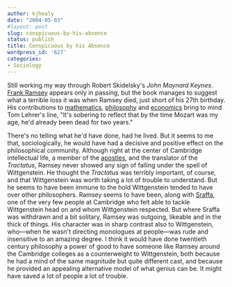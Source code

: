 ```yaml
---
author: kjhealy
date: "2004-05-03"
#layout: post
slug: conspicuous-by-his-absence
status: publish
title: Conspicuous by his Absence
wordpress_id: '627'
categories:
- Sociology
---
```


Still working my way through Robert Skidelsky's *John Maynard Keynes*. [Frank Ramsey](http://www.dar.cam.ac.uk/~dhm11/RamseyLect.html) appears only in passing, but the book manages to suggest what a terrible loss it was when Ramsey died, just short of his 27th birthday. His contributions to [mathematics](http://www-gap.dcs.st-and.ac.uk/~history/Mathematicians/Ramsey.html), [philosophy](http://www.library.pitt.edu/libraries/special/asp/ramsey.html) and [economics](http://cepa.newschool.edu/het/profiles/ramsey.htm) bring to mind Tom Lehrer's line, "It's sobering to reflect that by the time Mozart was my age, he'd already been dead for two years."

There's no telling what he'd have done, had he lived. But it seems to me that, sociologically, he would have had a decisive and positive effect on the philosophical community. Although right at the center of Cambridge intellectual life, a member of the [apostles](http://titles.cambridge.org/catalogue.asp?isbn=0521572134), and the translator of the *Tractatus*, Ramsey never showed any sign of falling under the spell of Wittgenstein. He thought the *Tractatus* was terribly important, of course, and that Wittgenstein was worth taking a lot of trouble to understand. But he seems to have been immune to the hold Wittgenstein tended to have over other philosophers. Ramsey seems to have been, along with [Sraffa](http://cepa.newschool.edu/het/profiles/sraffa.htm), one of the very few people at Cambridge who felt able to tackle Wittgenstein head on and whom Wittgenstein respected. But where Sraffa was withdrawn and a bit solitary, Ramsey was outgoing, likeable and in the thick of things. His character was in sharp contrast also to Wittgenstein, who—when he wasn't directing monologues at people—was rude and insensitive to an amazing degree. I think it would have done twentieth century philosophy a power of good to have someone like Ramsey around the Cambridge colleges as a counterweight to Wittgenstein, both because he had a mind of the same magnitude but quite different cast, and because he provided an appealing alternative model of what genius can be. It might have saved a lot of people a lot of trouble.
